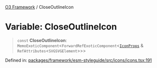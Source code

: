 [O3 Framework](../API.md) / CloseOutlineIcon

# Variable: CloseOutlineIcon

> `const` **CloseOutlineIcon**: `MemoExoticComponent`\<`ForwardRefExoticComponent`\<[`IconProps`](../type-aliases/IconProps.md) & `RefAttributes`\<`SVGSVGElement`\>\>\>

Defined in: [packages/framework/esm-styleguide/src/icons/icons.tsx:191](https://github.com/openmrs/openmrs-esm-core/blob/85cde3ce59cd3d29230c98040a3f53525e808725/packages/framework/esm-styleguide/src/icons/icons.tsx#L191)
